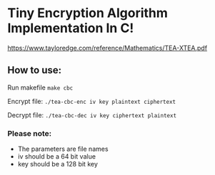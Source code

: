 # Tiny Encryption Algorithm Implementation In C!

https://www.tayloredge.com/reference/Mathematics/TEA-XTEA.pdf

## How to use:
Run makefile `make cbc`

Encrypt file: `./tea-cbc-enc iv key plaintext ciphertext`

Decrypt file: `./tea-cbc-dec iv key ciphertext plaintext`

### Please note:
- The parameters are file names
- iv should be a 64 bit value
- key should be a 128 bit key
